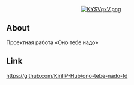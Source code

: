 <p align="center">
     <a href="https://freeimage.host/ru"><img src="https://iili.io/KYSVqxV.png" alt="KYSVqxV.png" border="0" /></a>
</p>

## About
Проектная работа «Оно тебе надо»

## Link
https://github.com/KirillP-Hub/ono-tebe-nado-fd
